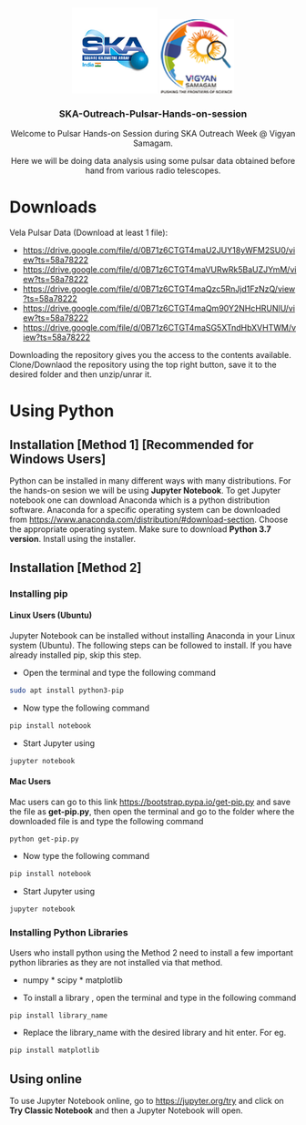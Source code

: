 

<!--

*** 
*** 
*** 
-->
<!-- PROJECT LOGO -->
<br />
<p align="center">
  <img src="images/logo.png" alt="Logo" width="150" height="150">   
  
  <img src="images/vs.png" alt="Logo" width="130" height="130">
  <h3 align="center">SKA-Outreach-Pulsar-Hands-on-session</h3>
  <p align="center">
    Welcome to Pulsar Hands-on Session during SKA Outreach Week @ Vigyan Samagam.
  <p align="center">
    Here we will be doing data analysis using some pulsar data obtained before hand from various radio telescopes.
  </p>
</p>






# Downloads
Vela Pulsar Data (Download at least 1 file):
* https://drive.google.com/file/d/0B71z6CTGT4maU2JUY18yWFM2SU0/view?ts=58a78222
* https://drive.google.com/file/d/0B71z6CTGT4maVURwRk5BaUZJYmM/view?ts=58a78222
* https://drive.google.com/file/d/0B71z6CTGT4maQzc5RnJjd1FzNzQ/view?ts=58a78222
* https://drive.google.com/file/d/0B71z6CTGT4maQm90Y2NHcHRUNlU/view?ts=58a78222
* https://drive.google.com/file/d/0B71z6CTGT4maSG5XTndHbXVHTWM/view?ts=58a78222


Downloading the repository gives you the access to the contents available. Clone/Downlaod the repository using the top right button, save it to the desired folder and then unzip/unrar it.

# Using Python

## Installation [Method 1] [Recommended for Windows Users]

Python can be installed in many different ways with many distributions. For the hands-on sesion we will be using **Jupyter Notebook**. To get Jupyter notebook one can download Anaconda which is a python distribution software.
Anaconda for a specific operating system can be downloaded from https://www.anaconda.com/distribution/#download-section. Choose the appropriate operating system. Make sure to download **Python 3.7 version**.
Install using the installer.


## Installation [Method 2]

### Installing pip

#### Linux Users (Ubuntu)

Jupyter Notebook can be installed without installing Anaconda in your Linux system (Ubuntu). The following steps can be followed to install. If you have already installed pip, skip this step.

* Open the terminal and type the following command
```sh
sudo apt install python3-pip
```
* Now type the following command
```bash
pip install notebook
```
* Start Jupyter using
```bash
jupyter notebook
```
#### Mac Users

Mac users can go to this link https://bootstrap.pypa.io/get-pip.py and save the file as **get-pip.py**, then open the terminal and go to the folder where the downloaded file is and type the following command

```bash
python get-pip.py
````
* Now type the following command
```bash
pip install notebook
```
* Start Jupyter using
```bash
jupyter notebook
```
### Installing Python Libraries

Users who install python using the Method 2 need to install a few important python libraries as they are not installed via that method.
* numpy * scipy * matplotlib 

* To install a library , open the terminal and type in the following command

```bash
pip install library_name
```
* Replace the library_name with the desired library and hit enter. For eg.

```bash
pip install matplotlib
```

## Using online

To use Jupyter Notebook online, go to https://jupyter.org/try and click on **Try Classic Notebook** and then a Jupyter Notebook will open.
